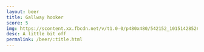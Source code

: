 ```yaml
---
layout: beer
title: Gallway hooker
score: 5
img: https://scontent.xx.fbcdn.net/v/t1.0-0/p480x480/542152_10151428526223745_595487151_n.jpg?oh=ff93d7eb8652516a216a8f86b96bf4bc&oe=5886109D
desc: A little bit off
permalink: /beer/:title.html
---
```

